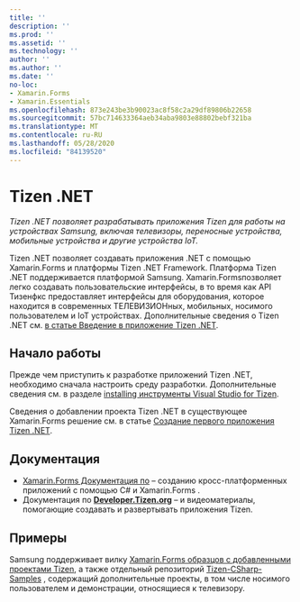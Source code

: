 ```yaml
---
title: ''
description: ''
ms.prod: ''
ms.assetid: ''
ms.technology: ''
author: ''
ms.author: ''
ms.date: ''
no-loc:
- Xamarin.Forms
- Xamarin.Essentials
ms.openlocfilehash: 873e243be3b90023ac8f58c2a29df89806b22658
ms.sourcegitcommit: 57bc714633364aeb34aba9803e88802bebf321ba
ms.translationtype: MT
ms.contentlocale: ru-RU
ms.lasthandoff: 05/28/2020
ms.locfileid: "84139520"
---
```

# <a name="tizen-net"></a>Tizen .NET

_Tizen .NET позволяет разрабатывать приложения Tizen для работы на устройствах Samsung, включая телевизоры, переносные устройства, мобильные устройства и другие устройства IoT._

Tizen .NET позволяет создавать приложения .NET с помощью Xamarin.Forms и платформы Tizen .NET Framework. Платформа Tizen .NET поддерживается платформой Samsung. Xamarin.Formsпозволяет легко создавать пользовательские интерфейсы, в то время как API Тизенфкс предоставляет интерфейсы для оборудования, которое находится в современных ТЕЛЕВИЗИОНных, мобильных, носимого пользователем и IoT устройствах. Дополнительные сведения о Tizen .NET см. [в статье Введение в приложение Tizen .NET](https://developer.tizen.org/development/training/.net-application).

## <a name="get-started"></a>Начало работы

Прежде чем приступить к разработке приложений Tizen .NET, необходимо сначала настроить среду разработки. Дополнительные сведения см. в разделе [installing инструменты Visual Studio for Tizen](https://developer.tizen.org/development/visual-studio-tools-tizen/installing-visual-studio-tools-tizen).

Сведения о добавлении проекта Tizen .NET в существующее Xamarin.Forms решение см. в статье [Создание первого приложения Tizen .NET](https://developer.tizen.org/development/training/.net-application/creating-your-first-tizen-.net-application).

## <a name="documentation"></a>Документация

- [ Xamarin.Forms Документация по](~/xamarin-forms/index.yml) &ndash; созданию кросс-платформенных приложений с помощью C# и Xamarin.Forms .
- Документация по [**Developer.Tizen.org**](https://developer.tizen.org/development) &ndash; и видеоматериалы, помогающие создавать и развертывать приложения Tizen.

## <a name="samples"></a>Примеры

Samsung поддерживает вилку [ Xamarin.Forms образцов с добавленными проектами Tizen](https://github.com/Samsung/xamarin-forms-samples), а также отдельный репозиторий [Tizen-CSharp-Samples](https://github.com/Samsung/Tizen-CSharp-Samples) , содержащий дополнительные проекты, в том числе носимого пользователем и демонстрации, относящиеся к телевизору.
